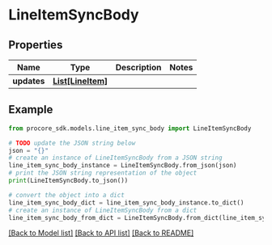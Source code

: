 # LineItemSyncBody


## Properties

Name | Type | Description | Notes
------------ | ------------- | ------------- | -------------
**updates** | [**List[LineItem]**](LineItem.md) |  | 

## Example

```python
from procore_sdk.models.line_item_sync_body import LineItemSyncBody

# TODO update the JSON string below
json = "{}"
# create an instance of LineItemSyncBody from a JSON string
line_item_sync_body_instance = LineItemSyncBody.from_json(json)
# print the JSON string representation of the object
print(LineItemSyncBody.to_json())

# convert the object into a dict
line_item_sync_body_dict = line_item_sync_body_instance.to_dict()
# create an instance of LineItemSyncBody from a dict
line_item_sync_body_from_dict = LineItemSyncBody.from_dict(line_item_sync_body_dict)
```
[[Back to Model list]](../README.md#documentation-for-models) [[Back to API list]](../README.md#documentation-for-api-endpoints) [[Back to README]](../README.md)


